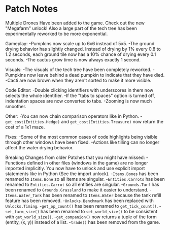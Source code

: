 # Patch Notes

Multiple Drones Have been added to the game. Check out the new "Megafarm" unlock!
Also a large part of the tech tree has been experimentally reworked to be more exponential.

Gameplay:
-Pumpkins now scale up to 6x6 instead of 5x5.
-The ground drying behavior has slightly changed. Instead of drying by 1% every 0.8 to 1.2 seconds, each ground tile now has a 10% chance of drying every 0.1 seconds.
-The cactus grow time is now always exactly 1 second.

Visuals:
-The visuals of the tech tree have been completely reworked.
-Pumpkins now leave behind a dead pumpkin to indicate that they have died.
-Cacti are now brown when they aren't sorted to make it more visible.

Code Editor:
-Double clicking identifiers with underscores in them now selects the whole identifier.
-If the "tabs to spaces" option is turned off, indentation spaces are now converted to tabs.
-Zooming is now much smoother.

Other:
-You can now chain comparison operators like in Python.
-`get_cost(Entities.Hedge)` and `get_cost(Entities.Treasure)` now return the cost of a 1x1 maze.

Fixes:
-Some of the most common cases of code highlights being visible through other windows have been fixed.
-Actions like tilling can no longer affect the water drying behavior.

Breaking Changes from older Patches that you might have missed:
-Functions defined in other files (windows in the game) are no longer imported implicitly. You now have to unlock and use explicit import statements like in Python (See the import unlock).
-`Items.Bones` has been renamed to `Items.Bone` so all items are singular.
-`Entities.Carrots` has been renamed to `Entities.Carrot` so all entities are singular.
-`Grounds.Turf` has been renamed to `Grounds.Grassland` to make it easier to understand.
-`Items.Water_Tank` has been renamed to `Items.Water` because the tank refill feature has been removed.
-`Unlocks.Benchmark` has been replaced with `Unlocks.Timing`.
-`get_op_count()` has been renamed to `get_tick_count()`.
-`set_farm_size()` has been renamed to `set_world_size()` to be consistent with `get_world_size()`.
-`get_companion()` now returns a tuple of the form (entity, (x, y)) instead of a list.
-`trade()` has been removed from the game.
